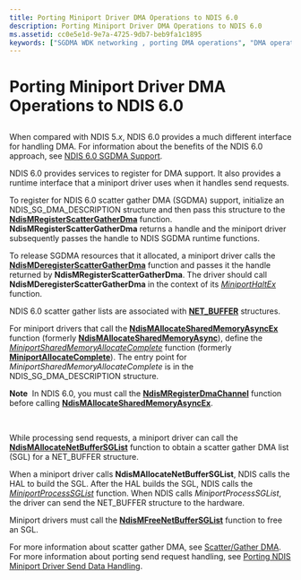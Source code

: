 ```yaml
---
title: Porting Miniport Driver DMA Operations to NDIS 6.0
description: Porting Miniport Driver DMA Operations to NDIS 6.0
ms.assetid: cc0e5e1d-9e7a-4725-9db7-beb9fa1c1895
keywords: ["SGDMA WDK networking , porting DMA operations", "DMA operations WDK networking , porting DMA operations", "scatter/gather DMA WDK networking , porting DMA operations", "porting miniport drivers WDK networking , DMA operations"]
---
```


# Porting Miniport Driver DMA Operations to NDIS 6.0


## <a href="" id="ddk-porting-miniport-driver-dma-operations-to-ndis-6-0-ng"></a>


When compared with NDIS 5.*x*, NDIS 6.0 provides a much different interface for handling DMA. For information about the benefits of the NDIS 6.0 approach, see [NDIS 6.0 SGDMA Support](benefits-of-ndis-sgdma-support.md).

NDIS 6.0 provides services to register for DMA support. It also provides a runtime interface that a miniport driver uses when it handles send requests.

To register for NDIS 6.0 scatter gather DMA (SGDMA) support, initialize an NDIS\_SG\_DMA\_DESCRIPTION structure and then pass this structure to the [**NdisMRegisterScatterGatherDma**](https://msdn.microsoft.com/library/windows/hardware/ff563659) function. **NdisMRegisterScatterGatherDma** returns a handle and the miniport driver subsequently passes the handle to NDIS SGDMA runtime functions.

To release SGDMA resources that it allocated, a miniport driver calls the [**NdisMDeregisterScatterGatherDma**](https://msdn.microsoft.com/library/windows/hardware/ff563581) function and passes it the handle returned by **NdisMRegisterScatterGatherDma**. The driver should call **NdisMDeregisterScatterGatherDma** in the context of its [*MiniportHaltEx*](https://msdn.microsoft.com/library/windows/hardware/ff559388) function.

NDIS 6.0 scatter gather lists are associated with [**NET\_BUFFER**](https://msdn.microsoft.com/library/windows/hardware/ff568376) structures.

For miniport drivers that call the [**NdisMAllocateSharedMemoryAsyncEx**](https://msdn.microsoft.com/library/windows/hardware/ff562784) function (formerly [**NdisMAllocateSharedMemoryAsync**](https://msdn.microsoft.com/library/windows/hardware/ff552304)), define the [*MiniportSharedMemoryAllocateComplete*](https://msdn.microsoft.com/library/windows/hardware/ff559446) function (formerly [**MiniportAllocateComplete**](https://msdn.microsoft.com/library/windows/hardware/ff549352)). The entry point for *MiniportSharedMemoryAllocateComplete* is in the NDIS\_SG\_DMA\_DESCRIPTION structure.

**Note**  In NDIS 6.0, you must call the [**NdisMRegisterDmaChannel**](https://msdn.microsoft.com/library/windows/hardware/ff563646) function before calling [**NdisMAllocateSharedMemoryAsyncEx**](https://msdn.microsoft.com/library/windows/hardware/ff562784).

 

While processing send requests, a miniport driver can call the [**NdisMAllocateNetBufferSGList**](https://msdn.microsoft.com/library/windows/hardware/ff562776) function to obtain a scatter gather DMA list (SGL) for a NET\_BUFFER structure.

When a miniport driver calls **NdisMAllocateNetBufferSGList**, NDIS calls the HAL to build the SGL. After the HAL builds the SGL, NDIS calls the [*MiniportProcessSGList*](https://msdn.microsoft.com/library/windows/hardware/ff559420) function. When NDIS calls *MiniportProcessSGList*, the driver can send the NET\_BUFFER structure to the hardware.

Miniport drivers must call the [**NdisMFreeNetBufferSGList**](https://msdn.microsoft.com/library/windows/hardware/ff563586) function to free an SGL.

For more information about scatter gather DMA, see [Scatter/Gather DMA](https://msdn.microsoft.com/library/windows/hardware/ff570739). For more information about porting send request handling, see [Porting NDIS Miniport Driver Send Data Handling](porting-ndis-miniport-driver-send-data-handling.md).

 

 





